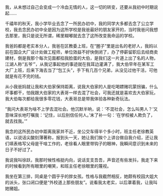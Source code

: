 我，从未想过自己会变成一个冷血无情的人，这一切的转变，还要从我初中时期说起......

千禧年的秋天，我小学毕业去念了一所民办初中，我的同学大多都去念了公立学校，我去念民办初中全是因为这所学校是我爸最好的朋友家开的，当时我爸问我想去那里，我只是说无所谓，稀里糊嘟就去念了这所改变我命运的学校。

我爸妈都是老实本分人，我爸在区教委上班，在“圈子”里是出名的老好人，我妈以前在国企大厂设计处做工程师，单位效益不好快倒闭了，办了停薪留职后去经商卖建材，倒是我那个每次见面都掐我脸蛋的大伯，是我们这一片道上出了名的人物，江湖人称“五爷‘”，从我记事起他的事迹就在我耳边灌满了，我大伯早年在某军工大厂上班，后来下海去当了“包工头”，手下有几百个兄弟，从没见过他干活，可他就是有花不完的钱。

从小我爸妈就让我和大伯家保持距离，说我大伯家的人是吃喝嫖赌坑蒙拐骗，什么坏事都干，怕我跟大伯家的大表哥一样去混了社会，可我还就是喜欢去大伯家玩，我大伯每次都给我很多零花钱，大表哥总是带我体验各种新奇玩法。

 “我问大表哥为啥不上学去混社会。他沉默半晌，说：‘不混社会，怎么叫男人？’又意味深长地叮嘱我：‘记住，以后别信任何人。’末了补一句：‘在学校被人欺负了，就去找我。’”

 我念的这所民办初中距离我家并不近，坐公交车得半个多小时，班主任老徐教英语，以说话尖酸刻薄著称，报到头一天，她让我们挨个上讲台做自我介绍，还让我们填表格写父母是干啥工作的，老徐看人眼里带钩子的眼神，我瞬间意识到未来的日子不好过了。

我说我叫徐跃，我那时候性格挺内向，说话支支吾吾，声音还有些发抖，我走下来的时候看到所有眼里的嘲笑，和班主任老徐眼里的蔑视。

我坐在第三排，同桌是个圆乎乎的胖女孩。性格与我截然相反，她颇有校园大姐大的派头，张口闭口便是“外校道上那些朋友”。说看我太老实，以后罩着我，让我叫她猪姐。

    


